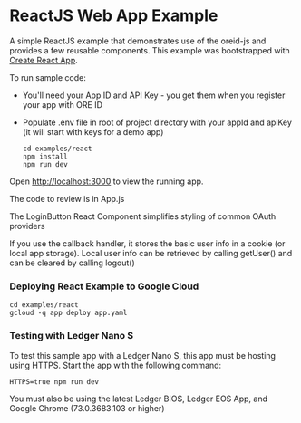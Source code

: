 # ReactJS Web App Example

A simple ReactJS example that demonstrates use of the oreid-js and provides a few reusable components. This example was bootstrapped with [Create React App](https://github.com/facebook/create-react-app).

To run sample code:

- You'll need your App ID and API Key - you get them when you register your app with ORE ID
- Populate .env file in root of project directory with your appId and apiKey (it will start with keys for a demo app)

    ```
    cd examples/react
    npm install
    npm run dev
    ```

Open [http://localhost:3000](http://localhost:3000) to view the running app.

The code to review is in App.js

The LoginButton React Component simplifies styling of common OAuth providers</br>

If you use the callback handler, it stores the basic user info in a cookie (or local app storage). Local user info can be retrieved by calling getUser() and can be cleared by calling logout()

### Deploying React Example to Google Cloud

```
cd examples/react
gcloud -q app deploy app.yaml
```

### Testing with Ledger Nano S

To test this sample app with a Ledger Nano S, this app must be hosting using HTTPS. Start the app with the following command:

```
HTTPS=true npm run dev
```

You must also be using the latest Ledger BIOS, Ledger EOS App, and Google Chrome (73.0.3683.103 or higher)
